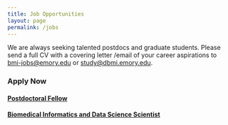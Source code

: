 ```yaml
---
title: Job Opportunities
layout: page
permalink: /jobs
---
```


We are always seeking talented postdocs and graduate students. 
Please send a full CV with a covering letter /email of your career aspirations to [bmi-jobs@emory.edu](mailto:bmi-jobs@emory.edu) or [study@dbmi.emory.edu](mailto:study@dbmi.emory.edu).

### Apply Now  
#### [Postdoctoral Fellow](https://faculty-emory.icims.com/jobs/108255/post-doctoral-fellow---department-of-biomedical-informatics/job)
#### [Biomedical Informatics and Data Science Scientist](https://staff-emory.icims.com/jobs/112623/assistant-scientist---school-of-medicine%3a-bioinformatics/job)